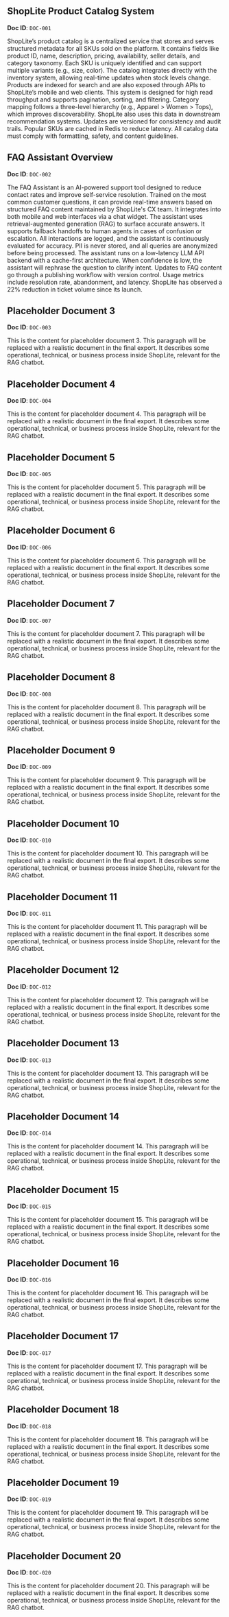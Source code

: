 ## ShopLite Product Catalog System

**Doc ID**: `DOC-001`

ShopLite’s product catalog is a centralized service that stores and serves structured metadata for all SKUs sold on the platform. It contains fields like product ID, name, description, pricing, availability, seller details, and category taxonomy. Each SKU is uniquely identified and can support multiple variants (e.g., size, color). The catalog integrates directly with the inventory system, allowing real-time updates when stock levels change. Products are indexed for search and are also exposed through APIs to ShopLite’s mobile and web clients. This system is designed for high read throughput and supports pagination, sorting, and filtering. Category mapping follows a three-level hierarchy (e.g., Apparel > Women > Tops), which improves discoverability. ShopLite also uses this data in downstream recommendation systems. Updates are versioned for consistency and audit trails. Popular SKUs are cached in Redis to reduce latency. All catalog data must comply with formatting, safety, and content guidelines.

## FAQ Assistant Overview

**Doc ID**: `DOC-002`

The FAQ Assistant is an AI-powered support tool designed to reduce contact rates and improve self-service resolution. Trained on the most common customer questions, it can provide real-time answers based on structured FAQ content maintained by ShopLite's CX team. It integrates into both mobile and web interfaces via a chat widget. The assistant uses retrieval-augmented generation (RAG) to surface accurate answers. It supports fallback handoffs to human agents in cases of confusion or escalation. All interactions are logged, and the assistant is continuously evaluated for accuracy. PII is never stored, and all queries are anonymized before being processed. The assistant runs on a low-latency LLM API backend with a cache-first architecture. When confidence is low, the assistant will rephrase the question to clarify intent. Updates to FAQ content go through a publishing workflow with version control. Usage metrics include resolution rate, abandonment, and latency. ShopLite has observed a 22% reduction in ticket volume since its launch.

## Placeholder Document 3

**Doc ID**: `DOC-003`

This is the content for placeholder document 3. This paragraph will be replaced with a realistic document in the final export. It describes some operational, technical, or business process inside ShopLite, relevant for the RAG chatbot.

## Placeholder Document 4

**Doc ID**: `DOC-004`

This is the content for placeholder document 4. This paragraph will be replaced with a realistic document in the final export. It describes some operational, technical, or business process inside ShopLite, relevant for the RAG chatbot.

## Placeholder Document 5

**Doc ID**: `DOC-005`

This is the content for placeholder document 5. This paragraph will be replaced with a realistic document in the final export. It describes some operational, technical, or business process inside ShopLite, relevant for the RAG chatbot.

## Placeholder Document 6

**Doc ID**: `DOC-006`

This is the content for placeholder document 6. This paragraph will be replaced with a realistic document in the final export. It describes some operational, technical, or business process inside ShopLite, relevant for the RAG chatbot.

## Placeholder Document 7

**Doc ID**: `DOC-007`

This is the content for placeholder document 7. This paragraph will be replaced with a realistic document in the final export. It describes some operational, technical, or business process inside ShopLite, relevant for the RAG chatbot.

## Placeholder Document 8

**Doc ID**: `DOC-008`

This is the content for placeholder document 8. This paragraph will be replaced with a realistic document in the final export. It describes some operational, technical, or business process inside ShopLite, relevant for the RAG chatbot.

## Placeholder Document 9

**Doc ID**: `DOC-009`

This is the content for placeholder document 9. This paragraph will be replaced with a realistic document in the final export. It describes some operational, technical, or business process inside ShopLite, relevant for the RAG chatbot.

## Placeholder Document 10

**Doc ID**: `DOC-010`

This is the content for placeholder document 10. This paragraph will be replaced with a realistic document in the final export. It describes some operational, technical, or business process inside ShopLite, relevant for the RAG chatbot.

## Placeholder Document 11

**Doc ID**: `DOC-011`

This is the content for placeholder document 11. This paragraph will be replaced with a realistic document in the final export. It describes some operational, technical, or business process inside ShopLite, relevant for the RAG chatbot.

## Placeholder Document 12

**Doc ID**: `DOC-012`

This is the content for placeholder document 12. This paragraph will be replaced with a realistic document in the final export. It describes some operational, technical, or business process inside ShopLite, relevant for the RAG chatbot.

## Placeholder Document 13

**Doc ID**: `DOC-013`

This is the content for placeholder document 13. This paragraph will be replaced with a realistic document in the final export. It describes some operational, technical, or business process inside ShopLite, relevant for the RAG chatbot.

## Placeholder Document 14

**Doc ID**: `DOC-014`

This is the content for placeholder document 14. This paragraph will be replaced with a realistic document in the final export. It describes some operational, technical, or business process inside ShopLite, relevant for the RAG chatbot.

## Placeholder Document 15

**Doc ID**: `DOC-015`

This is the content for placeholder document 15. This paragraph will be replaced with a realistic document in the final export. It describes some operational, technical, or business process inside ShopLite, relevant for the RAG chatbot.

## Placeholder Document 16

**Doc ID**: `DOC-016`

This is the content for placeholder document 16. This paragraph will be replaced with a realistic document in the final export. It describes some operational, technical, or business process inside ShopLite, relevant for the RAG chatbot.

## Placeholder Document 17

**Doc ID**: `DOC-017`

This is the content for placeholder document 17. This paragraph will be replaced with a realistic document in the final export. It describes some operational, technical, or business process inside ShopLite, relevant for the RAG chatbot.

## Placeholder Document 18

**Doc ID**: `DOC-018`

This is the content for placeholder document 18. This paragraph will be replaced with a realistic document in the final export. It describes some operational, technical, or business process inside ShopLite, relevant for the RAG chatbot.

## Placeholder Document 19

**Doc ID**: `DOC-019`

This is the content for placeholder document 19. This paragraph will be replaced with a realistic document in the final export. It describes some operational, technical, or business process inside ShopLite, relevant for the RAG chatbot.

## Placeholder Document 20

**Doc ID**: `DOC-020`

This is the content for placeholder document 20. This paragraph will be replaced with a realistic document in the final export. It describes some operational, technical, or business process inside ShopLite, relevant for the RAG chatbot.
